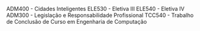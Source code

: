ADM400 - Cidades Inteligentes
ELE530 - Eletiva III
ELE540 - Eletiva IV
ADM300 - Legislação e Responsabilidade Profissional
TCC540 - Trabalho de Conclusão de Curso em Engenharia de Computação
